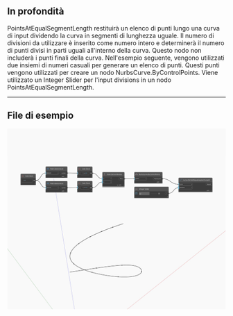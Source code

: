 ## In profondità
PointsAtEqualSegmentLength restituirà un elenco di punti lungo una curva di input dividendo la curva in segmenti di lunghezza uguale. Il numero di divisioni da utilizzare è inserito come numero intero e determinerà il numero di punti divisi in parti uguali all'interno della curva. Questo nodo non includerà i punti finali della curva. Nell'esempio seguente, vengono utilizzati due insiemi di numeri casuali per generare un elenco di punti. Questi punti vengono utilizzati per creare un nodo NurbsCurve.ByControlPoints. Viene utilizzato un Integer Slider per l'input divisions in un nodo PointsAtEqualSegmentLength.
___
## File di esempio

![PointsAtEqualSegmentLength](./Autodesk.DesignScript.Geometry.Curve.PointsAtEqualSegmentLength_img.jpg)

